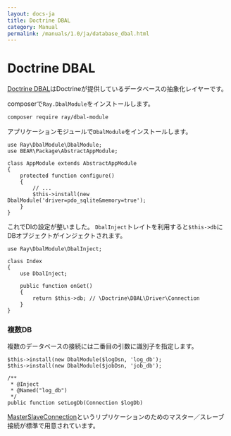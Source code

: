 ```yaml
---
layout: docs-ja
title: Doctrine DBAL
category: Manual
permalink: /manuals/1.0/ja/database_dbal.html
---
```


# Doctrine DBAL

[Doctrine DBAL](http://www.doctrine-project.org/projects/dbal.html)はDoctrineが提供しているデータベースの抽象化レイヤーです。

composerで`Ray.DbalModule`をインストールします。

```bash
composer require ray/dbal-module
```

アプリケーションモジュールで`DbalModule`をインストールします。

```php?start_inline
use Ray\DbalModule\DbalModule;
use BEAR\Package\AbstractAppModule;

class AppModule extends AbstractAppModule
{
    protected function configure()
    {
        // ...
        $this->install(new DbalModule('driver=pdo_sqlite&memory=true');
    }
}
```

これでDIの設定が整いました。
`DbalInject`トレイトを利用すると`$this->db`にDBオブジェクトがインジェクトされます。

```php?start_inline
use Ray\DbalModule\DbalInject;

class Index
{
    use DbalInject;

    public function onGet()
    {
        return $this->db; // \Doctrine\DBAL\Driver\Connection
    }
}
```

### 複数DB

複数のデータベースの接続には二番目の引数に識別子を指定します。

```php?start_inline
$this->install(new DbalModule($logDsn, 'log_db');
$this->install(new DbalModule($jobDsn, 'job_db');
```

```php?start_inline
/**
 * @Inject
 * @Named("log_db")
 */
public function setLogDb(Connection $logDb)
```

[MasterSlaveConnection](http://www.doctrine-project.org/api/dbal/2.0/class-Doctrine.DBAL.Connections.MasterSlaveConnection.html)というリプリケーションのためのマスター／スレーブ接続が標準で用意されています。
